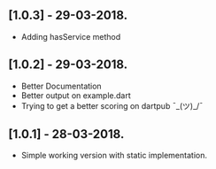 ## [1.0.3] - 29-03-2018.

* Adding hasService method

## [1.0.2] - 29-03-2018.

* Better Documentation
* Better output on example.dart
* Trying to get a better scoring on dartpub ¯\_(ツ)_/¯

## [1.0.1] - 28-03-2018.

* Simple working version with static implementation.
